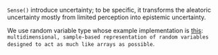 `Sense()` introduce uncertainty; to be specific, it transforms the aleatoric uncertainty mostly from limited perception into epistemic uncertainty.

We use random variable type whose example implementation is [this](https://mc-stan.org/posterior/articles/rvar.html): `multidimensional, sample-based representation of random variables designed to act as much like arrays as possible`.